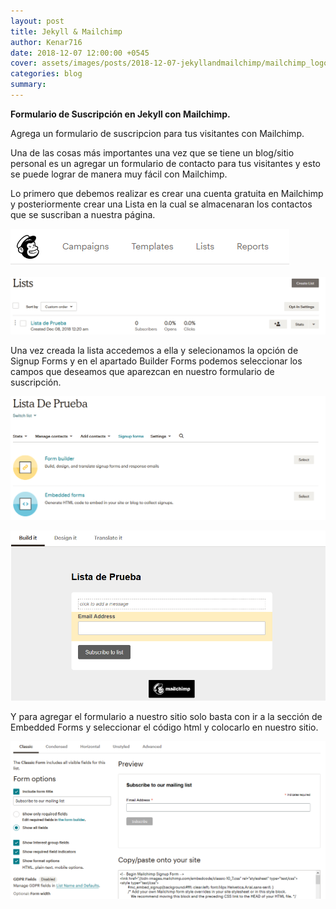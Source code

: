 ```yaml
---
layout: post
title: Jekyll & Mailchimp
author: Kenar716
date: 2018-12-07 12:00:00 +0545
cover: assets/images/posts/2018-12-07-jekyllandmailchimp/mailchimp_logo.png
categories: blog
summary:
---
```


**Formulario de Suscripción en Jekyll con Mailchimp.**

Agrega un formulario de suscripcion para tus visitantes con Mailchimp.

Una de las cosas más importantes una vez que se tiene un blog/sitio personal es un agregar un formulario de contacto para tus visitantes y esto se puede lograr de manera muy fácil con Mailchimp.

Lo primero que debemos realizar es crear una cuenta gratuita en Mailchimp y posteriormente crear una Lista en la cual se almacenaran los contactos que se suscriban a nuestra página.

![](/assets\images\posts\2018-12-07-jekyllandmailchimp\mailchimp_menu.png)

![](/assets\images\posts\2018-12-07-jekyllandmailchimp\mailchimp_list.png)

Una vez creada la lista accedemos a ella y selecionamos la opción de Signup Forms y en el apartado Builder Forms podemos seleccionar los campos que deseamos que aparezcan en nuestro formulario de suscripción.

![](/assets\images\posts\2018-12-07-jekyllandmailchimp\mailchimp_signupforms.png)

![](/assets\images\posts\2018-12-07-jekyllandmailchimp\mailchimp_signupforms_builder.png)

Y para agregar el formulario a nuestro sitio solo basta con ir a la sección de Embedded Forms y seleccionar el código html y colocarlo en nuestro sitio.

![](/assets\images\posts\2018-12-07-jekyllandmailchimp\mailchimp_signupforms_embedded.png)